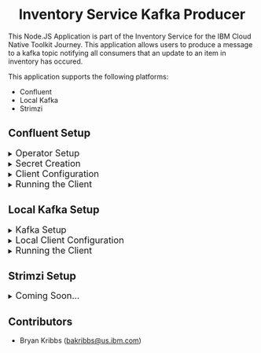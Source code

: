 <h1 align="center"> Inventory Service Kafka Producer </h1>

This Node.JS Application is part of the Inventory Service for the IBM Cloud Native Toolkit Journey. This application allows users to produce a message to a kafka topic notifying all consumers that an update to an item in inventory has occured.

This application supports the following platforms:
  - Confluent
  - Local Kafka
  - Strimzi
<h2 align="Left">
Confluent Setup
</h2>

<details>
  <summary><span style="font-size:18px">Operator Setup</span></summary>
  <br />
  Follow the Instructions at the following link to setup [confluent](https://github.ibm.com/ben-cornwell/confluent-operator/) on OpenShift.

  Be sure to record the `global.sasl.plain.username` and `global.sasl.plain.password` from the `values` file in the `confluent-operator` directory for the `Secret Creation` step below.

  Once the operator has finished installing, **copy** the `confluentCA.key` and `confluentCA.pem` and move it to a convient location for you to access. Both will be needed for the `Secret Creation` step as well.

</details>

<details>
  <summary><span style="font-size:18px">Secret Creation</span></summary>
  <br />
  Secrets will be needed in order to connect your Kafka Client to the running instance of Kafka. **Two** secrets will need to be created.

  First will be named `confluent-kafka-cert`. Use the following command to create the secret:

  ```bash
  oc create secret tls confluent-kafka-cert --cert='./~PATH TO PEM~/confluentCA.pem' --key='./~PATH TO KEY~/confluentCA.key' -n NAMESPACE
  ```

  *Replace the `PATH TO` with the proper directory path to the file and `NAMESPACE` with the namespace you want it to be deployed.*

  The second key to create will be named `kafka-operator-key`. Use the following command to create the secret:

  ```bash
  oc create secret generic kafka-operator-key --from-literal=username=GLOBAL.SASL.PLAIN.USERNAME --from-literal=password=GLOBAL.SASL.PLAIN.PASSWORD -n NAMESPACE
  ```

  *Replace the `GLOBAL.SASL.PLAIN.*` with the value from the previous step and `NAMESPACE` with the namespace you want it to be deployed.*

</details>

<details>
  <summary><span style="font-size:18px">Client Configuration</span></summary>
  <br />
  First we need to setup the `clusterDev` configuration for the new deployed services.

  Open the file `/src/env/clusterDev.js`. **Modify** the following capitalized parameters to match your deployment.

  ```javascript
    kafka: {
        TOPIC: 'YOUR TOPIC',
        BROKERS: ['kafka.NAMESPACE.svc:9071'],
        GROUPID: 'GROUPID',
        CLIENTID: 'CLIENTID',
        SASLMECH:'plain',
        CONNECTIONTIMEOUT: 3000,
        AUTHENTICATIONTIMEOUT: 1000,
        REAUTHENTICATIONTHRESHOLD: 10000,
        RETRIES: 3,
        MAXRETRYTIME: 5
      }
  ```

  Check out the [documentation](https://kafka.js.org/docs/configuration) for details about the other parameters.

</details>

<details>
  <summary><span style="font-size:18px">Running the Client</span></summary>
  <br />
  Deploying to Openshift

  ```bash
    oc apply -f openshift/deployment.yaml -n NAMESPACE
  ```

  Once the Deployment is ready, Access the swagger page via through the Route that was created. You can find the route through:

  ```bash
    oc get route -n dev | grep test-kafka  
  ```

</details>

<h2 align="Left">
Local Kafka Setup
</h2>

<details>
  <summary><span style="font-size:18px">Kafka Setup</span></summary>
  <br />
  Make sure you have an instance of kafka running either locally or remotely.

  Following the instruction [here](https://kafka.apache.org/quickstart) for running kafka locally.

</details>

<details>
  <summary><span style="font-size:18px">Local Client Configuration</span></summary>
  <br />
  First we need to setup the `localDev` configuration for the new deployed services.

  Open the file `/src/env/localDev.js`. **Modify** the following capitalized parameters to match your deployment.

  ```javascript
    kafka: {
        TOPIC: 'YOUR TOPIC',
        BROKERS: ['localhost:9092'],
        GROUPID: 'GROUPID',
        CLIENTID: 'CLIENTID',
        CONNECTIONTIMEOUT: 3000,
        AUTHENTICATIONTIMEOUT: 1000,
        REAUTHENTICATIONTHRESHOLD: 10000,
        RETRIES: 3,
        MAXRETRYTIME: 5
      }
  ```

</details>

<details>
  <summary><span style="font-size:18px">Running the Client</span></summary>
  <br />
  Install the dependencies

  ```bash
  npm install
  ```

  To start the server run:

  ```bash
  npm run dev
  ```

  Access the swagger page via [http:localhost:3000](http://localhost:3000/)

</details>

<h2 align="Left">
Strimzi Setup
</h2>

<details>
  <summary><span style="font-size:18px">Coming Soon...</span></summary>

</details>

<h2 align="Left">
Contributors
</h2>

- Bryan Kribbs (bakribbs@us.ibm.com)
